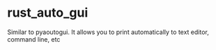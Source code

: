# rust_auto_gui
Similar to pyaoutogui. It allows you to print automatically to text editor, command line, etc
